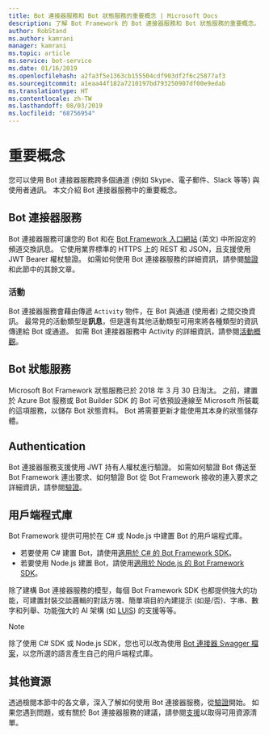 ```yaml
---
title: Bot 連接器服務和 Bot 狀態服務的重要概念 | Microsoft Docs
description: 了解 Bot Framework 的 Bot 連接器服務和 Bot 狀態服務的重要概念。
author: RobStand
ms.author: kamrani
manager: kamrani
ms.topic: article
ms.service: bot-service
ms.date: 01/16/2019
ms.openlocfilehash: a2fa3f5e1363cb155504cdf903df2f6c25877af3
ms.sourcegitcommit: a1eaa44f182a7210197bd793250907df00e9edab
ms.translationtype: HT
ms.contentlocale: zh-TW
ms.lasthandoff: 08/03/2019
ms.locfileid: "68756954"
---
```

# <a name="key-concepts"></a>重要概念

您可以使用 Bot 連接器服務跨多個通道 (例如 Skype、電子郵件、Slack 等等) 與使用者通訊。 本文介紹 Bot 連接器服務中的重要概念。

## <a name="bot-connector-service"></a>Bot 連接器服務

Bot 連接器服務可讓您的 Bot 和在 <a href="https://dev.botframework.com/" target="_blank">Bot Framework 入口網站</a> \(英文\) 中所設定的頻道交換訊息。 它使用業界標準的 HTTPS 上的 REST 和 JSON，且支援使用 JWT Bearer 權杖驗證。 如需如何使用 Bot 連接器服務的詳細資訊，請參閱[驗證](bot-framework-rest-connector-authentication.md)和此節中的其餘文章。

### <a name="activity"></a>活動

Bot 連接器服務會藉由傳遞 `Activity` 物件，在 Bot 與通道 (使用者) 之間交換資訊。 最常見的活動類型是**訊息**，但是還有其他活動類型可用來將各種類型的資訊傳達給 Bot 或通道。 如需 Bot 連接器服務中 Activity 的詳細資訊，請參閱[活動概觀](bot-framework-rest-connector-activities.md)。

## <a name="bot-state-service"></a>Bot 狀態服務

Microsoft Bot Framework 狀態服務已於 2018 年 3 月 30 日淘汰。 之前，建置於 Azure Bot 服務或 Bot Builder SDK 的 Bot 可依預設連線至 Microsoft 所裝載的這項服務，以儲存 Bot 狀態資料。 Bot 將需要更新才能使用其本身的狀態儲存體。

## <a name="authentication"></a>Authentication

Bot 連接器服務支援使用 JWT 持有人權杖進行驗證。 如需如何驗證 Bot 傳送至 Bot Framework 連出要求、如何驗證 Bot 從 Bot Framework 接收的連入要求之詳細資訊，請參閱[驗證](bot-framework-rest-connector-authentication.md)。 

## <a name="client-libraries"></a>用戶端程式庫

Bot Framework 提供可用於在 C# 或 Node.js 中建置 Bot 的用戶端程式庫。 

- 若要使用 C# 建置 Bot，請使用[適用於 C# 的 Bot Framework SDK](../dotnet/bot-builder-dotnet-overview.md)。 
- 若要使用 Node.js 建置 Bot，請使用[適用於 Node.js 的 Bot Framework SDK](../nodejs/index.md)。 

除了建構 Bot 連接器服務的模型，每個 Bot Framework SDK 也都提供強大的功能，可建置封裝交談邏輯的對話方塊、簡單項目的內建提示 (如是/否)、字串、數字和列舉、功能強大的 AI 架構 (如 <a href="https://www.luis.ai/" target="_blank">LUIS</a>) 的支援等等。 

> [!NOTE]
> 除了使用 C# SDK 或 Node.js SDK，您也可以改為使用 <a href="https://aka.ms/connector-swagger-file" target="_blank">Bot 連接器 Swagger 檔案</a>，以您所選的語言產生自己的用戶端程式庫。

## <a name="additional-resources"></a>其他資源

透過檢閱本節中的各文章，深入了解如何使用 Bot 連接器服務，從[驗證](bot-framework-rest-connector-authentication.md)開始。 如果您遇到問題，或有關於 Bot 連接器服務的建議，請參閱[支援](../bot-service-resources-links-help.md)以取得可用資源清單。 
